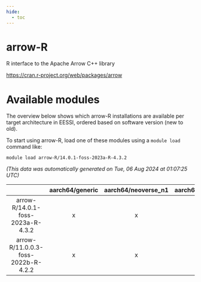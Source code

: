 ```yaml
---
hide:
  - toc
---
```


arrow-R
=======


R interface to the Apache Arrow C++ library

https://cran.r-project.org/web/packages/arrow
# Available modules


The overview below shows which arrow-R installations are available per target architecture in EESSI, ordered based on software version (new to old).

To start using arrow-R, load one of these modules using a `module load` command like:

```shell
module load arrow-R/14.0.1-foss-2023a-R-4.3.2
```

*(This data was automatically generated on Tue, 06 Aug 2024 at 01:07:25 UTC)*  

| |aarch64/generic|aarch64/neoverse_n1|aarch64/neoverse_v1|x86_64/generic|x86_64/amd/zen2|x86_64/amd/zen3|x86_64/amd/zen4|x86_64/intel/haswell|x86_64/intel/skylake_avx512|
| :---: | :---: | :---: | :---: | :---: | :---: | :---: | :---: | :---: | :---: |
|arrow-R/14.0.1-foss-2023a-R-4.3.2|x|x|x|x|x|x|x|x|x|
|arrow-R/11.0.0.3-foss-2022b-R-4.2.2|x|x|x|x|x|x|-|x|x|
